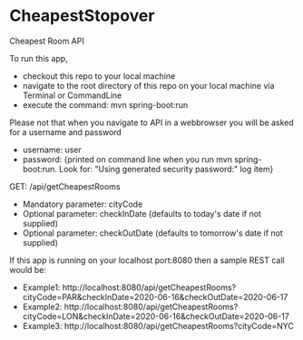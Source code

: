 # CheapestStopover

Cheapest Room API

To run this app, 
  - checkout this repo to your local machine
  - navigate to the root directory of this repo on your local machine via Terminal or CommandLine
  - execute the command: mvn spring-boot:run
  
Please not that when you navigate to API in a webbrowser you will be asked for a username and password
  - username: user
  - password: {printed on command line when you run mvn spring-boot:run. Look for: "Using generated security password:" log item}
  
GET: /api/getCheapestRooms
- Mandatory parameter: cityCode
- Optional parameter: checkInDate (defaults to today's date if not supplied)
- Optional parameter: checkOutDate (defaults to tomorrow's date if not supplied)

If this app is running on your localhost port:8080 then a sample REST call would be:
  - Example1: http://localhost:8080/api/getCheapestRooms?cityCode=PAR&checkInDate=2020-06-16&checkOutDate=2020-06-17
  - Example2: http://localhost:8080/api/getCheapestRooms?cityCode=LON&checkInDate=2020-06-16&checkOutDate=2020-06-17
  - Example3: http://localhost:8080/api/getCheapestRooms?cityCode=NYC
